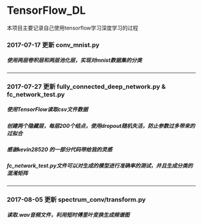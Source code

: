 # TensorFlow_DL
本项目主要记录自己使用tensorflow学习深度学习的过程
### 2017-07-17 更新 conv_mnist.py  
##### 使用两层卷积层和两层池化层，实现对mnist数据集的分类
---
### 2017-07-27 更新 fully_connected_deep_network.py & fc_network_test.py
##### 使用TensorFlow读取csv文件数据
##### 创建两个隐藏层，每层200个结点，使用dropout随机失活，防止参数过多带来的过拟合
##### 感谢kevin28520 的一部分代码带给我的灵感
##### fc_network_test.py文件可以对生成的模型进行准确率的测试，并且生成分类的混淆矩阵
---
### 2017-08-05 更新 spectrum_conv/transform.py
##### 读取.wav音频文件，利用短时傅里叶变换生成频谱图
